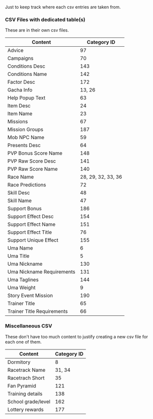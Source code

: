 Just to keep track where each csv entries are taken from.

### CSV Files with dedicated table(s)
These are in their own csv files.

| Content                    | Category ID        |
| -------------------------- | ------------------ |
| Advice                     | 97                 |
| Campaigns                  | 70                 |
| Conditions Desc            | 143                |
| Conditions Name            | 142                |
| Factor Desc                | 172                |
| Gacha Info                 | 13, 26             |
| Help Popup Text            | 63                 |
| Item Desc                  | 24                 |
| Item Name                  | 23                 |
| Missions                   | 67                 |
| Mission Groups             | 187                |
| Mob NPC Name               | 59                 |
| Presents Desc              | 64                 |
| PVP Bonus Score Name       | 148                |
| PVP Raw Score Desc         | 141                |
| PVP Raw Score Name         | 140                |
| Race Name                  | 28, 29, 32, 33, 36 |
| Race Predictions           | 72                 |
| Skill Desc                 | 48                 |
| Skill Name                 | 47                 |
| Support Bonus              | 186                |
| Support Effect Desc        | 154                |
| Support Effect Name        | 151                |
| Support Effect Title       | 76                 |
| Support Unique Effect      | 155                |
| Uma Name                   | 6                  |
| Uma Title                  | 5                  |
| Uma Nickname               | 130                |
| Uma Nickname Requirements  | 131                |
| Uma Taglines               | 144                |
| Uma Weight                 | 9                  |
| Story Event Mission        | 190                |
| Trainer Title              | 65                 |
| Trainer Title Requirements | 66                 |

### Miscellaneous CSV
These don't have too much content to justify creating a new csv file for each one of them.

| Content            | Category ID        |
| ------------------ | ------------------ |
| Dormitory          | 8                  |
| Racetrack Name     | 31, 34             |
| Racetrach Short    | 35                 |
| Fan Pyramid        | 121                |
| Training details   | 138                |
| School grade/level | 162                |
| Lottery rewards    | 177                |
